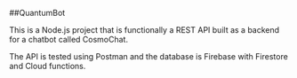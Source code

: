 ##QuantumBot

This is a Node.js project that is functionally a REST API built as a backend for a chatbot called CosmoChat.

The API is tested using Postman and the database is Firebase with Firestore and Cloud functions.
